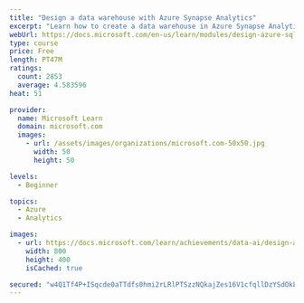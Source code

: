 ```yaml
---
title: "Design a data warehouse with Azure Synapse Analytics"
excerpt: "Learn how to create a data warehouse in Azure Synapse Analytics in minutes to take advantage of massively parallel processing (MPP) and run complex queries at petabyte scale quickly"
webUrl: https://docs.microsoft.com/en-us/learn/modules/design-azure-sql-data-warehouse/
type: course
price: Free
length: PT47M
ratings:
  count: 2853
  average: 4.583596
heat: 51

provider:
  name: Microsoft Learn
  domain: microsoft.com
  images:
    - url: /assets/images/organizations/microsoft.com-50x50.jpg
      width: 50
      height: 50

levels:
  - Beginner

topics:
  - Azure
  - Analytics

images:
  - url: https://docs.microsoft.com/learn/achievements/data-ai/design-azure-sql-data-warehouse-badge-social.png
    width: 800
    height: 400
    isCached: true

secured: "w4Q1Tf4P+ISqcde0aTTdfs0hmi2rLRlPTSzzNQkajZes16V1cfqllDzYSdOkLPQ9osElt6/SxhGGloICJMDOYTTDvVIlfx04OL3MvSDvEgU5PWZrJcaG6YUIZQawieTAJSLAvdAwMCTfkU/Xy5SzZDlYdvPXGRRCcpsOQPLLgtknBUgMZjwf1NlFlL5TzuTuG20CIHayi/dJDPXIu2Zt3RO2DDmHxGaJocf4CWkIoj4yo/nd28mXXzlkoaq2yullmETylBgBsRF36Fo8Np4aSOVs1dWV1Rl+Ud2jtqwpwJzXwFvBl43fSeL8afh6V6m4lflCwc81p7ySl7b9GmlM1RGaMg9EnucjQacHiyfjkiTsl+cIgwBs1a0SyALvcOxSlHgHwlm1t+vIzZziit7hMKnJBqErJDvKTHWM8RAjluk=;RkF06ecCaN0kjgOqpNhTgg=="
---
```


